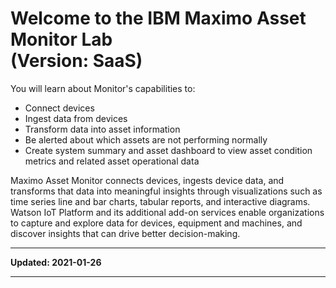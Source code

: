 # Welcome to the IBM Maximo Asset Monitor Lab<br>(Version: SaaS)
You will learn about Monitor's capabilities to:

* Connect devices
* Ingest data from devices
* Transform data into asset information
* Be alerted about which assets are not performing normally
* Create system summary and asset dashboard to view asset condition metrics and related asset operational data

Maximo Asset Monitor connects devices, ingests device data, and transforms that data into meaningful insights through 
visualizations such as time series line and bar charts, tabular reports, and interactive diagrams. Watson IoT Platform 
and its additional add-on services enable organizations to capture and explore data for devices, equipment and machines, 
and discover insights that can drive better decision-making.

---

**Updated: 2021-01-26**

---